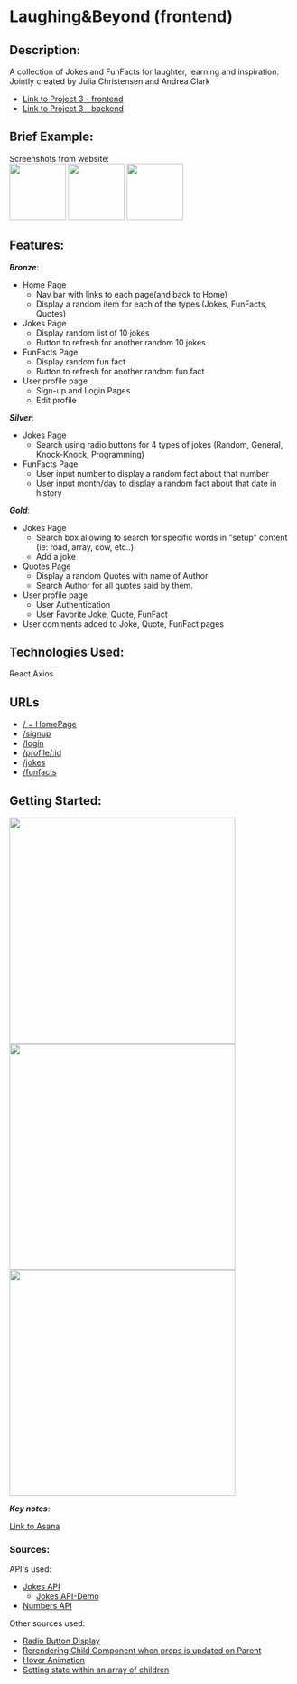 # Laughing&Beyond (frontend)

## Description:
A collection of Jokes and FunFacts for laughter, learning and inspiration. 
Jointly created by Julia Christensen and Andrea Clark
* [Link to Project 3 - frontend](https://github.com/aflack143/laughing-beyond-frontend)
* [Link to Project 3 - backend](https://github.com/aflack143/laughing-beyond-backend)

## Brief Example:
Screenshots from website: <br>
<img src="https://user-images.githubusercontent.com/80013194/122523473-aa309f00-cfdc-11eb-9895-5f2a84683d43.png" width="100" height="100">
<img src="https://user-images.githubusercontent.com/80013194/122622081-2e2a6b80-d05d-11eb-8d46-6ad0232fbe0d.png" width="100" height="100">
<img src="https://user-images.githubusercontent.com/80013194/122523299-7a819700-cfdc-11eb-8e6b-544d38343e7c.png" width="100" height="100">


## Features:
**_Bronze_**:
* Home Page
    * Nav bar with links to each page(and back to Home)
    * Display a random item for each of the types (Jokes, FunFacts, Quotes)
* Jokes Page
    * Display random list of 10 jokes
    * Button to refresh for another random 10 jokes 
* FunFacts Page
    * Display random fun fact
    * Button to refresh for another random fun fact 
* User profile page
    * Sign-up and Login Pages
    * Edit profile

**_Silver_**:
* Jokes Page
    * Search using radio buttons for 4 types of jokes (Random, General, Knock-Knock, Programming)
* FunFacts Page
    * User input number to display a random fact about that number
    * User input month/day to display a random fact about that date in history

**_Gold_**:
* Jokes Page
    * Search box allowing to search for specific words in "setup" content (ie: road, array, cow, etc..)
    * Add a joke
* Quotes Page
    * Display a random Quotes with name of Author
    * Search Author for all quotes said by them.
* User profile page
    * User Authentication
    * User Favorite Joke, Quote, FunFact
* User comments added to Joke, Quote, FunFact pages


## Technologies Used:
  React 
  Axios
  
## URLs
* [/ = HomePage](http://localhost:3000/)
* [/signup](http://localhost:3000/signup)
* [/login](http://localhost:3000/login)
* [/profile/:id](http://localhost:3000/profile/7)
* [/jokes](http://localhost:3000/jokes)
* [/funfacts](http://localhost:3000/funfacts)  

## Getting Started:
<img src="https://user-images.githubusercontent.com/80013194/122136009-430dc180-ce07-11eb-9933-9ed9701f94ff.png" width="400">
<img src="https://user-images.githubusercontent.com/80013194/122136023-4c972980-ce07-11eb-9ffe-33aad8c87e1c.png" width="400">
<img src="https://user-images.githubusercontent.com/80013194/122136034-5325a100-ce07-11eb-8ba2-ba1cb73bd887.jpg" width="400">

**_Key notes_**: 

[Link to Asana](https://app.asana.com/0/1200474893168640/list)

### Sources: 
API's used:<br>
 * [Jokes API](https://github.com/15Dkatz/official_joke_api)
   * [Jokes API-Demo](https://official-joke-api.appspot.com/random_joke)
 * [Numbers API](http://numbersapi.com/)

Other sources used:<br>
 * [Radio Button Display](https://stackoverflow.com/questions/44577673/react-js-how-do-i-set-a-checked-selected-radio-button-and-track-the-onchange)<br>
 * [Rerendering Child Component when props is updated on Parent](https://stackoverflow.com/questions/38892672/react-why-child-component-doesnt-update-when-prop-changes)<br>
 * [Hover Animation](https://www.joshwcomeau.com/react/boop/)
 * [Setting state within an array of children](https://medium.com/swlh/the-setstate-hook-for-setting-state-on-an-array-of-children-11e6437880da)
